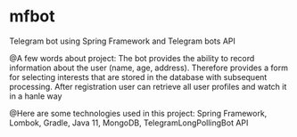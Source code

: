 # mfbot
Telegram bot using Spring Framework and Telegram bots API

@A few words about project:
The bot provides the ability to record information about the user (name, age, address).
Therefore provides a form for selecting interests that are stored in the database with subsequent processing. 
After registration user can retrieve all user profiles and watch it in a hanle way

@Here are some technologies used in this project:
Spring Framework,
Lombok,
Gradle,
Java 11,
MongoDB,
TelegramLongPollingBot API
